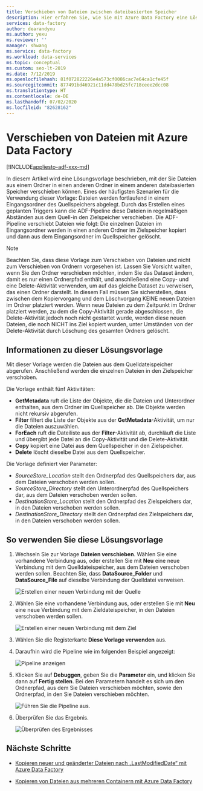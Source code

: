 ```yaml
---
title: Verschieben von Dateien zwischen dateibasiertem Speicher
description: Hier erfahren Sie, wie Sie mit Azure Data Factory eine Lösungsvorlage verwenden, um Dateien zwischen dateibasiertem Speicher zu verschieben.
services: data-factory
author: dearandyxu
ms.author: yexu
ms.reviewer: ''
manager: shwang
ms.service: data-factory
ms.workload: data-services
ms.topic: conceptual
ms.custom: seo-lt-2019
ms.date: 7/12/2019
ms.openlocfilehash: 81f072822226e4a573cf0086cac7e64ca1cfe45f
ms.sourcegitcommit: 877491bd46921c11dd478bd25fc718ceee2dcc08
ms.translationtype: HT
ms.contentlocale: de-DE
ms.lasthandoff: 07/02/2020
ms.locfileid: "82628162"
---
```

# <a name="move-files-with-azure-data-factory"></a>Verschieben von Dateien mit Azure Data Factory

[!INCLUDE[appliesto-adf-xxx-md](includes/appliesto-adf-xxx-md.md)]

In diesem Artikel wird eine Lösungsvorlage beschrieben, mit der Sie Dateien aus einem Ordner in einen anderen Ordner in einem anderen dateibasierten Speicher verschieben können. Eines der häufigsten Szenarien für die Verwendung dieser Vorlage: Dateien werden fortlaufend in einem Eingangsordner des Quellspeichers abgelegt. Durch das Erstellen eines geplanten Triggers kann die ADF-Pipeline diese Dateien in regelmäßigen Abständen aus dem Quell-in den Zielspeicher verschieben.  Die ADF-Pipeline verschiebt Dateien wie folgt: Die einzelnen Dateien im Eingangsordner werden in einen anderen Ordner im Zielspeicher kopiert und dann aus dem Eingangsordner im Quellspeicher gelöscht.

> [!NOTE]
> Beachten Sie, dass diese Vorlage zum Verschieben von Dateien und nicht zum Verschieben von Ordnern vorgesehen ist.  Lassen Sie Vorsicht walten, wenn Sie den Ordner verschieben möchten, indem Sie das Dataset ändern, damit es nur einen Ordnerpfad enthält, und anschließend eine Copy- und eine Delete-Aktivität verwenden, um auf das gleiche Dataset zu verweisen, das einen Ordner darstellt. In diesem Fall müssen Sie sicherstellen, dass zwischen dem Kopiervorgang und dem Löschvorgang KEINE neuen Dateien im Ordner platziert werden. Wenn neue Dateien zu dem Zeitpunkt im Ordner platziert werden, zu dem die Copy-Aktivität gerade abgeschlossen, die Delete-Aktivität jedoch noch nicht gestartet wurde, werden diese neuen Dateien, die noch NICHT ins Ziel kopiert wurden, unter Umständen von der Delete-Aktivität durch Löschung des gesamten Ordners gelöscht.

## <a name="about-this-solution-template"></a>Informationen zu dieser Lösungsvorlage

Mit dieser Vorlage werden die Dateien aus dem Quelldateispeicher abgerufen. Anschließend werden die einzelnen Dateien in den Zielspeicher verschoben.

Die Vorlage enthält fünf Aktivitäten:
- **GetMetadata** ruft die Liste der Objekte, die die Dateien und Unterordner enthalten, aus dem Ordner im Quellspeicher ab. Die Objekte werden nicht rekursiv abgerufen. 
- **Filter** filtert die Liste der Objekte aus der **GetMetadata**-Aktivität, um nur die Dateien auszuwählen. 
- **ForEach** ruft die Dateiliste aus der **Filter**-Aktivität ab, durchläuft die Liste und übergibt jede Datei an die Copy-Aktivität und die Delete-Aktivität.
- **Copy** kopiert eine Datei aus dem Quellspeicher in den Zielspeicher.
- **Delete** löscht dieselbe Datei aus dem Quellspeicher.

Die Vorlage definiert vier Parameter:
- *SourceStore_Location* stellt den Ordnerpfad des Quellspeichers dar, aus dem Dateien verschoben werden sollen. 
- *SourceStore_Directory* stellt den Unterordnerpfad des Quellspeichers dar, aus dem Dateien verschoben werden sollen.
- *DestinationStore_Location* stellt den Ordnerpfad des Zielspeichers dar, in den Dateien verschoben werden sollen. 
- *DestinationStore_Directory* stellt den Ordnerpfad des Zielspeichers dar, in den Dateien verschoben werden sollen.

## <a name="how-to-use-this-solution-template"></a>So verwenden Sie diese Lösungsvorlage

1. Wechseln Sie zur Vorlage **Dateien verschieben**. Wählen Sie eine vorhandene Verbindung aus, oder erstellen Sie mit **Neu** eine neue Verbindung mit dem Quelldateispeicher, aus dem Dateien verschoben werden sollen. Beachten Sie, dass **DataSource_Folder** und **DataSource_File** auf dieselbe Verbindung der Quelldatei verweisen.

    ![Erstellen einer neuen Verbindung mit der Quelle](media/solution-template-move-files/move-files1.png)

2. Wählen Sie eine vorhandene Verbindung aus, oder erstellen Sie mit **Neu** eine neue Verbindung mit dem Zieldateispeicher, in den Dateien verschoben werden sollen.

    ![Erstellen einer neuen Verbindung mit dem Ziel](media/solution-template-move-files/move-files2.png)

3. Wählen Sie die Registerkarte **Diese Vorlage verwenden** aus.
    
4. Daraufhin wird die Pipeline wie im folgenden Beispiel angezeigt:

    ![Pipeline anzeigen](media/solution-template-move-files/move-files4.png)

5. Klicken Sie auf **Debuggen**, geben Sie die **Parameter** ein, und klicken Sie dann auf **Fertig stellen**.   Bei den Parametern handelt es sich um den Ordnerpfad, aus dem Sie Dateien verschieben möchten, sowie den Ordnerpfad, in den Sie Dateien verschieben möchten. 

    ![Führen Sie die Pipeline aus.](media/solution-template-move-files/move-files5.png)

6. Überprüfen Sie das Ergebnis.

    ![Überprüfen des Ergebnisses](media/solution-template-move-files/move-files6.png)

## <a name="next-steps"></a>Nächste Schritte

- [Kopieren neuer und geänderter Dateien nach „LastModifiedDate“ mit Azure Data Factory](solution-template-copy-new-files-lastmodifieddate.md)

- [Kopieren von Dateien aus mehreren Containern mit Azure Data Factory](solution-template-copy-files-multiple-containers.md)